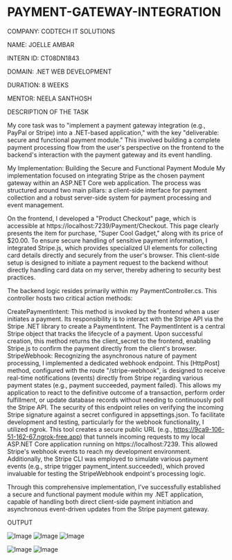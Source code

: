 # PAYMENT-GATEWAY-INTEGRATION

COMPANY: CODTECH IT SOLUTIONS

NAME: JOELLE AMBAR

INTERN ID: CT08DN1843

DOMAIN: .NET WEB DEVELOPMENT

DURATION: 8 WEEKS

MENTOR: NEELA SANTHOSH

DESCRIPTION OF THE TASK

My core task was to "implement a payment gateway integration (e.g., PayPal or Stripe) into a .NET-based application," with the key "deliverable: secure and functional payment module." This involved building a complete payment processing flow from the user's perspective on the frontend to the backend's interaction with the payment gateway and its event handling.

My Implementation: Building the Secure and Functional Payment Module
My implementation focused on integrating Stripe as the chosen payment gateway within an ASP.NET Core web application. The process was structured around two main pillars: a client-side interface for payment collection and a robust server-side system for payment processing and event management.

On the frontend, I developed a "Product Checkout" page, which is accessible at https://localhost:7239/Payment/Checkout. This page clearly presents the item for purchase, "Super Cool Gadget," along with its price of $20.00. To ensure secure handling of sensitive payment information, I integrated Stripe.js, which provides specialized UI elements for collecting card details directly and securely from the user's browser. This client-side setup is designed to initiate a payment request to the backend without directly handling card data on my server, thereby adhering to security best practices.

The backend logic resides primarily within my PaymentController.cs. This controller hosts two critical action methods:

CreatePaymentIntent: This method is invoked by the frontend when a user initiates a payment. Its responsibility is to interact with the Stripe API via the Stripe .NET library to create a PaymentIntent. The PaymentIntent is a central Stripe object that tracks the lifecycle of a payment. Upon successful creation, this method returns the client_secret to the frontend, enabling Stripe.js to confirm the payment directly from the client's browser.
StripeWebhook: Recognizing the asynchronous nature of payment processing, I implemented a dedicated webhook endpoint. This [HttpPost] method, configured with the route "/stripe-webhook", is designed to receive real-time notifications (events) directly from Stripe regarding various payment states (e.g., payment succeeded, payment failed). This allows my application to react to the definitive outcome of a transaction, perform order fulfillment, or update database records without needing to continuously poll the Stripe API. The security of this endpoint relies on verifying the incoming Stripe signature against a secret configured in appsettings.json.
To facilitate development and testing, particularly for the webhook functionality, I utilized ngrok. This tool creates a secure public URL (e.g., https://9ca9-106-51-162-67.ngrok-free.app) that tunnels incoming requests to my local ASP.NET Core application running on https://localhost:7239. This allowed Stripe's webhook events to reach my development environment. Additionally, the Stripe CLI was employed to simulate various payment events (e.g., stripe trigger payment_intent.succeeded), which proved invaluable for testing the StripeWebhook endpoint's processing logic.

Through this comprehensive implementation, I've successfully established a secure and functional payment module within my .NET application, capable of handling both direct client-side payment initiation and asynchronous event-driven updates from the Stripe payment gateway.

OUTPUT

![Image](https://github.com/user-attachments/assets/3d6a62fe-f94e-4a27-b80b-ef9924e6d028)
![Image](https://github.com/user-attachments/assets/c4a3ad4f-5bf8-45c0-bd9f-330a0277be46)
![Image](https://github.com/user-attachments/assets/5b05c36f-d3ae-49f5-ac20-36cdef7bf679)

![Image](https://github.com/user-attachments/assets/7b5b38d1-f5bf-4853-93f9-f5ed117515e0)
![Image](https://github.com/user-attachments/assets/f6fe1009-0aea-4144-9fa9-afbb53dc6159)
